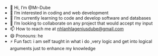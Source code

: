- 👋 Hi, I’m @Mr-Dube
- 👀 I’m interested in coding and web development
- 🌱 I’m currently learning to code and develop software and databases
- 💞️ I’m looking to collaborate on any project that would accept my input
- 📫 How to reach me at nhlanhlageniusdube@gmail.com
- 😄 Pronouns: he
- ⚡ Fun fact: i am self taught in what i do ,very logic and get into logical arguments just to enhance my knowledge

<!---
Mr-Dube/Mr-Dube is a ✨ special ✨ repository because its `README.md` (this file) appears on your GitHub profile.
You can click the Preview link to take a look at your changes.
--->
